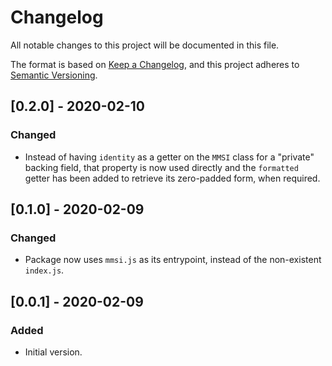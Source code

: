 # Changelog
All notable changes to this project will be documented in this file.

The format is based on [Keep a Changelog](https://keepachangelog.com/en/1.0.0/),
and this project adheres to [Semantic Versioning](https://semver.org/spec/v2.0.0.html).

## [0.2.0] - 2020-02-10
### Changed
- Instead of having `identity` as a getter on the `MMSI` class for a "private" backing
field, that property is now used directly and the `formatted` getter has been added to
retrieve its zero-padded form, when required.

## [0.1.0] - 2020-02-09
### Changed
- Package now uses `mmsi.js` as its entrypoint, instead of the non-existent `index.js`.

## [0.0.1] - 2020-02-09
### Added
- Initial version.